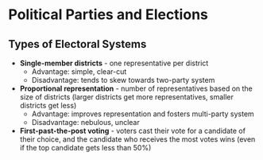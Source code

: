 # Political Parties and Elections

## Types of Electoral Systems

- **Single-member districts** - one representative per district
	- Advantage: simple, clear-cut
	- Disadvantage: tends to skew towards two-party system
- **Proportional representation** - number of representatives based on the size of districts (larger districts get more representatives, smaller districts get less)
	- Advantage: improves representation and fosters multi-party system
	- Disadvantage: nebulous, unclear
- **First-past-the-post voting** - voters cast their vote for a candidate of their choice, and the candidate who receives the most votes wins (even if the top candidate gets less than 50%)